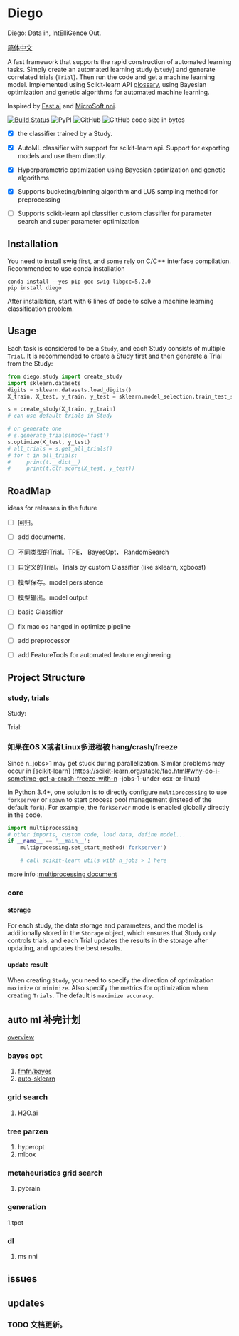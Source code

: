 
# Diego

Diego: Data in,  IntElliGence Out.

[简体中文](README_zh_CN.md)

A fast framework that supports the rapid construction of automated learning tasks. Simply create an automated learning study (`Study`) and generate correlated trials (`Trial`). Then run the code and get a machine learning model. Implemented using Scikit-learn API [glossary](https://scikit-learn.org/stable/glossary.html), using Bayesian optimization and genetic algorithms for automated machine learning.

Inspired by [Fast.ai](https://github.com/fastai/fastai) and [MicroSoft nni](https://github.com/Microsoft/nni).

[![Build Status](https://travis-ci.org/lai-bluejay/diego.svg?branch=master)](https://travis-ci.org/lai-bluejay/diego)
![PyPI](https://img.shields.io/pypi/v/diego.svg?style=flat)
![GitHub](https://img.shields.io/github/license/lai-bluejay/diego.svg)
![GitHub code size in bytes](https://img.shields.io/github/languages/code-size/lai-bluejay/diego.svg)

- [x] the classifier trained by a Study.
- [x] AutoML classifier with support for scikit-learn api. Support for exporting models and use them directly.
- [x] Hyperparametric optimization using Bayesian optimization and genetic algorithms
- [x] Supports bucketing/binning algorithm and LUS sampling method for preprocessing
- [ ] Supports scikit-learn api classifier custom classifier for parameter search and super parameter optimization


## Installation

You need to install swig first, and some rely on C/C++ interface compilation. Recommended to use conda installation

```shell
conda install --yes pip gcc swig libgcc=5.2.0
pip install diego
```

After installation, start with 6 lines of code to solve a machine learning classification problem.

## Usage

Each task is considered to be a `Study`, and each Study consists of multiple `Trial`.
It is recommended to create a Study first and then generate a Trial from the Study:

```python
from diego.study import create_study
import sklearn.datasets
digits = sklearn.datasets.load_digits()
X_train, X_test, y_train, y_test = sklearn.model_selection.train_test_split(digits.data, digits.target,train_size=0.75, test_size=0.25)

s = create_study(X_train, y_train)
# can use default trials in Study

# or generate one
# s.generate_trials(mode='fast')
s.optimize(X_test, y_test)
# all_trials = s.get_all_trials()
# for t in all_trials:
#     print(t.__dict__)
#     print(t.clf.score(X_test, y_test))

```

## RoadMap
ideas for releases in the future
- [ ] 回归。
- [ ] add documents.
- [ ] 不同类型的Trial。TPE， BayesOpt， RandomSearch
- [ ] 自定义的Trial。Trials by custom Classifier (like sklearn, xgboost)
- [ ] 模型保存。model persistence
- [ ] 模型输出。model output
- [ ] basic Classifier
- [ ] fix mac os hanged in optimize pipeline
- [ ] add preprocessor
- [ ] add FeatureTools for automated feature engineering


## 

## Project Structure

### study, trials
Study: 

Trial:

### 如果在OS X或者Linux多进程被 hang/crash/freeze

Since n_jobs>1 may get stuck during parallelization. Similar problems may occur in [scikit-learn] (https://scikit-learn.org/stable/faq.html#why-do-i-sometime-get-a-crash-freeze-with-n -jobs-1-under-osx-or-linux)

In Python 3.4+, one solution is to directly configure `multiprocessing` to use `forkserver` or `spawn` to start process pool management (instead of the default `fork`). For example, the `forkserver` mode is enabled globally directly in the code.

```python
import multiprocessing
# other imports, custom code, load data, define model...
if __name__ == '__main__':
    multiprocessing.set_start_method('forkserver')

    # call scikit-learn utils with n_jobs > 1 here
```

more info :[multiprocessing document](https://docs.python.org/3/library/multiprocessing.html#contexts-and-start-methods)

### core

#### storage

For each study, the data storage and parameters, and the model is additionally stored in the `Storage` object, which ensures that Study only controls trials, and each Trial updates the results in the storage after updating, and updates the best results.

#### update result

When creating `Study`, you need to specify the direction of optimization `maximize` or `minimize`. Also specify the metrics for optimization when creating `Trials`. The default is `maximize accuracy`.

## auto ml 补完计划

[overview](https://hackernoon.com/a-brief-overview-of-automatic-machine-learning-solutions-automl-2826c7807a2a)

### bayes opt

1. [fmfn/bayes](https://github.com/fmfn/BayesianOptimization)
2. [auto-sklearn](https://github.com/automl/auto-sklearn)

### grid search

1. H2O.ai

### tree parzen

1. hyperopt
2. mlbox

### metaheuristics grid search

1. pybrain

### generation

1.tpot

### dl

1. ms nni

## issues

## updates

### TODO 文档更新。

